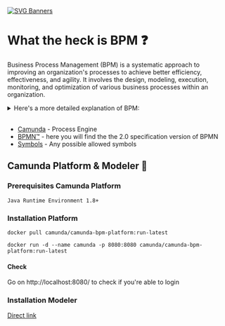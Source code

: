 [![SVG Banners](https://svg-banners.vercel.app/api?type=typeWriter&text1=BPM%20|%20Business%20Process%20Management%20👨‍💻&width=800&height=100)](https://github.com/Akshay090/svg-banners)

# What the heck is BPM :question:

Business Process Management (BPM) is a systematic approach to improving an organization's processes to achieve better efficiency, effectiveness, and agility. It involves the design, modeling, execution, monitoring, and optimization of various business processes within an organization.


<details>
<summary>Here's a more detailed explanation of BPM:</summary>
<br>

1. **Process Design**: BPM starts with the design phase, where existing business processes are analyzed and new processes are created or modified to meet specific objectives. Process design often involves documenting workflows, defining roles and responsibilities, and specifying how tasks are to be executed.

2. **Process Modeling**: During this phase, organizations create visual representations of their processes using tools like flowcharts, process diagrams, or BPMN (Business Process Model and Notation) diagrams. These models help stakeholders understand the sequence of activities, decision points, and interactions within a process.

3. **Process Execution**: Once processes are designed and modeled, they are put into action. BPM software and systems can automate many aspects of process execution, ensuring that tasks are performed consistently and efficiently. This may involve integrating with other software systems and databases to streamline data flow.

4. **Process Monitoring**: Continuous monitoring of processes is a critical aspect of BPM. Organizations use key performance indicators (KPIs) and real-time data to track the progress and performance of processes. Monitoring helps identify bottlenecks, inefficiencies, and areas for improvement.

5. **Process Optimization**: Based on the insights gained from monitoring, organizations can optimize their processes. This may involve making adjustments to improve efficiency, reduce costs, enhance quality, or meet changing business needs. Optimization is an ongoing process in BPM.

6. **Process Governance**: BPM often includes governance structures and policies to ensure that processes are consistently followed and aligned with the organization's goals and regulations. Governance helps maintain process integrity and compliance.

7. **Process Collaboration**: BPM encourages collaboration among different departments and teams within an organization. It fosters communication and coordination to ensure that processes run smoothly and achieve their intended outcomes.

8. **Process Innovation**: BPM also encourages innovation in processes. Organizations are encouraged to explore new ways of doing things, adopt best practices, and leverage emerging technologies to stay competitive and improve their operations.

9. **Change Management**: Implementing BPM can bring about significant changes within an organization. Managing these changes and ensuring that employees are trained and aligned with new processes is a crucial aspect of BPM.

*Explained by ChatGPT 3.5*

</details>
<br>

- [Camunda](https://camunda.com/developers/) - Process Engine 
- [BPMN™](https://www.omg.org/spec/BPMN) - here you will find the the 2.0 specification version of BPMN
- [Symbols](https://www.lucidchart.com/pages/de/symbole-und-notation-BPMN) - Any possible allowed symbols


## Camunda Platform & Modeler :running:

### Prerequisites Camunda Platform

    Java Runtime Environment 1.8+
    
### Installation Platform

    docker pull camunda/camunda-bpm-platform:run-latest

    docker run -d --name camunda -p 8080:8080 camunda/camunda-bpm-platform:run-latest

#### Check

Go on http://localhost:8080/ to check if you're able to login

### Installation Modeler

[Direct link](https://camunda.com/download/modeler/)

